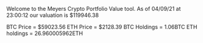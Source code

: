 Welcome to the Meyers Crypto Portfolio Value tool. 
As of 04/09/21 at 23:00:12 our valuation is $119946.38 

BTC Price = $59023.56
 ETH Price = $2128.39
BTC Holdings = 1.06BTC
 ETH holdings = 26.960005962ETH 
